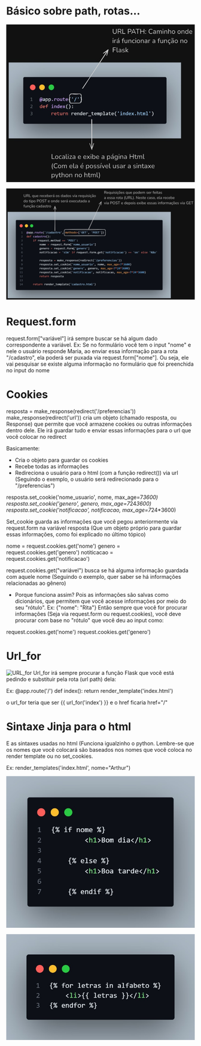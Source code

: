 # Básico sobre path, rotas...
![Flask introdução](Imagens%20Usadas/Flask%20introdução.png)

![URL](Imagens%20Usadas/URL.png)

# Request.form
request.form["variável"] irá sempre buscar se há algum dado correspondente a variável.
Ex: Se no formulário você tem o input "nome" e nele o usuário responde Maria, ao enviar essa informação para a rota "/cadastro", ela poderá ser puxada via request.form["nome"]. Ou seja, ele vai pesquisar se existe alguma informação no formulário que foi preenchida no input do nome

# Cookies
resposta = make_response(redirect('/preferencias'))
make_response(redirect('url')) cria um objeto (chamado resposta, ou Response) que permite que você armazene cookies ou outras informações dentro dele. Ele irá guardar tudo e enviar essas informações para o url que você colocar no redirect

Basicamente:
- Cria o objeto para guardar os cookies
- Recebe todas as informações
- Redireciona o usuário para o html (com a função redirect()) via url (Seguindo o exemplo, o usuário será redirecionado para o "/preferencias")


resposta.set_cookie('nome_usuario', nome, max_age=7*3600)
resposta.set_cookie('genero', genero, max_age=7*24*3600)
resposta.set_cookie('notificacao', notificacao, max_age=7*24*3600)

Set_cookie guarda as informações que você pegou anteriormente via request.form na variável resposta (Que um objeto próprio para guardar essas informações, como foi explicado no último tópico)

nome = request.cookies.get('nome')
genero = request.cookies.get('genero')
notiticacao = request.cookies.get('notificacao')

request.cookies.get("variável") busca se há alguma informação guardada com aquele nome (Seguindo o exemplo, quer saber se há informações relacionadas ao gênero)

- Porque funciona assim?
Pois as informações são salvas como dicionários, que permitem que você acesse informações por meio do seu "rótulo".
Ex: {"nome": "Rita"}
Então sempre que você for procurar informações (Seja via request.form ou request.cookies), você deve procurar com base no "rótulo" que você deu ao input como:

request.cookies.get('nome')
request.cookies.get('genero')

# Url_for
![URL_for](Imagens%20Usadas/URL%20for.png)
Url_for irá sempre procurar a função Flask que você está pedindo e substituir pela rota (url path) dela:

Ex: 
@app.route('/')
def index():
    return render_template('index.html')    

o url_for teria que ser {{ url_for('index') }} e o href ficaria href="/"

# Sintaxe Jinja para o html
E as sintaxes usadas no html (Funciona igualzinho o python. Lembre-se que os nomes que você colocará são baseados nos nomes que você coloca no render template ou no set_cookies.

Ex:
render_templates('index.html', nome="Arthur")

![Jinja if](Imagens%20Usadas/Jinja%20if.png)

![Jinja For](Imagens%20Usadas/Jinja%20For.png)
